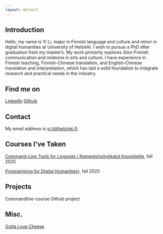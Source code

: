 ```yaml
---
layout: default
---
```


## Introduction

Hello, my name is Yi Li, major in Finnish language and culture and minor in digital humanities at University of Helsinki. I wish to pursue a PhD after graduation from my master’s. My work primarily explores Sino-Finnish communication and relations in arts and culture. I have experience in Finnish teaching, Finnish-Chinese translation, and English-Chinese translation and interpretation, which has laid a solid foundation to integrate research and practical needs in the industry.


## Find me on

[LinkedIn](https://www.linkedin.com/in/yi-li-60a307261/)
[Github](https://github.com/liyielsa/liyielsa.github.io)

## Contact

My email address is yi.li@helsinki.fi. 

## Courses I've Taken

[Command-Line Tools for Linguists / Komentorivityökalut lingvisteille]([https://courses.helsinki.fi/enjoying-cheese-I](https://studies.helsinki.fi/kurssit/toteutus/hy-opt-cur-2526-261401a1-c550-4436-91b9-7edf4a1a3b57/KIK-LG221)), fall 2025

[Programming for Digital Humanities]([[https://courses.helsinki.fi/enjoying-cheese-I](https://studies.helsinki.fi/kurssit/toteutus/hy-opt-cur-2526-261401a1-c550-4436-91b9-7edf4a1a3b57/KIK-LG221)](https://studies.helsinki.fi/kurssit/toteutus/hy-opt-cur-2526-d85cca5c-0a41-4332-9f2b-5f8d82d602c9/LDA-H511))), fall 2025

## Projects

Commandline-course Github project

## Misc. 

[Gotta Love Cheese](https://en.wikipedia.org/wiki/Cheese) 
